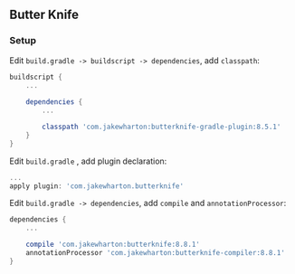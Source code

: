 ## Butter Knife

### Setup

Edit `build.gradle -> buildscript -> dependencies`, add `classpath`:

```groovy
buildscript {
    ...
      
    dependencies {
        ...

        classpath 'com.jakewharton:butterknife-gradle-plugin:8.5.1'
    }
}
```

Edit `build.gradle` , add plugin declaration:

```groovy
...
apply plugin: 'com.jakewharton.butterknife'
```

Edit `build.gradle -> dependencies`, add `compile` and `annotationProcessor`:

```groovy
dependencies {
	...

	compile 'com.jakewharton:butterknife:8.8.1'
	annotationProcessor 'com.jakewharton:butterknife-compiler:8.8.1'
}
```


